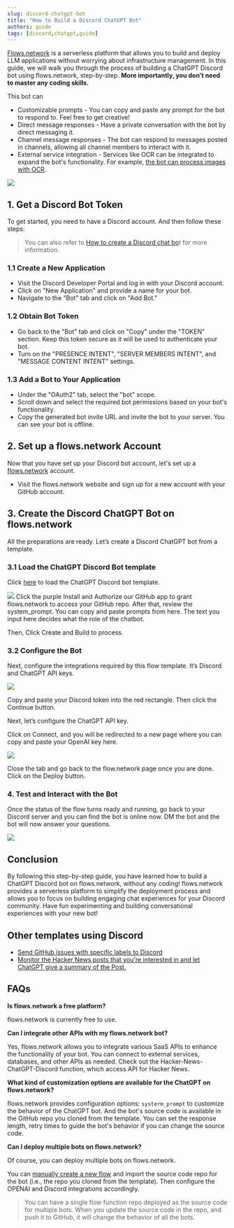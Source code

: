 ```yaml
---
slug: discord-chatgpt-bot
title: "How to Build a Discord ChatGPT Bot"
authors: guide
tags: [discord,chatgpt,guide]
---
```


[Flows.network](https://flows.network/) is a serverless platform that allows you to build and deploy LLM applications without worrying about infrastructure management. In this guide, we will walk you through the process of building a ChatGPT Discord bot using flows.network, step-by-step. **More importantly, you don’t need to master any coding skills.**

This bot can
*  Customizable prompts - You can copy and paste any prompt for the bot to respond to. Feel free to get creative!
* Direct message responses - Have a private conversation with the bot by direct messaging it.
* Channel message responses - The bot can respond to messages posted in channels, allowing all channel members to interact with it.
* External service integration - Services like OCR can be integrated to expand the bot's functionality. For example, [the bot can process images with OCR](https://docs.rs/cloud-vision-flows/0.1.1/cloud_vision_flows/).

![](discord-chatgpt-bot-05.png)

## 1. Get a Discord Bot Token

To get started, you need to have a Discord account. And then follow these steps:

> You can also refer to [How to create a Discord chat bo](https://flows.network/blog/discord-chat-bot-guide)t for more information.

### 1.1 Create a New Application 

* Visit the Discord Developer Portal and log in with your Discord account.
* Click on "New Application" and provide a name for your bot.
* Navigate to the "Bot" tab and click on "Add Bot."

### 1.2 Obtain Bot Token

* Go back to the "Bot" tab and click on "Copy" under the "TOKEN" section. Keep this token secure as it will be used to authenticate your bot.
* Turn on the "PRESENCE INTENT", "SERVER MEMBERS INTENT", and "MESSAGE CONTENT INTENT" settings.

### 1.3 Add a Bot to Your Application

* Under the "OAuth2" tab, select the "bot" scope.
* Scroll down and select the required bot permissions based on your bot's functionality.
* Copy the generated bot invite URL and invite the bot to your server. You can see your bot is offline.

## 2. Set up a flows.network Account

Now that you have set up your Discord bot account, let's set up a [flows.network](https://flows.network/) account.

* Visit the flows.network website and sign up for a new account with your GitHub account.

## 3. Create the Discord ChatGPT Bot on flows.network

All the preparations are ready. Let’s create a Discord ChatGPT bot from a template.


### 3.1  Load the ChatGPT Discord Bot template

Click [here](https://flows.network/flow/createByTemplate/discord-chatgpt) to load the ChatGPT Discord bot template.

![](discord-chatgpt-bot-01.jpg)
Click the purple Install and Authorize our GitHub app to grant flows.network to access your GitHub repo. After that, review the system_prompt. You can copy and paste prompts from here. The text you input here decides what the role of the chatbot.

Then, Click Create and Build to process.

### 3.2 Configure the Bot

Next, configure the integrations required by this flow template. It’s Discord and ChatGPT API keys.

![](discord-chatgpt-bot-02.jpg)

Copy and paste your Discord token into the red rectangle. Then click the Continue button.

Next, let’s configure the ChatGPT API key. 

Click on Connect, and you will be redirected to a new page where you can copy and paste your OpenAI key here.

![](discord-chatgpt-bot-03.jpg)

Close the tab and go back to the flow.network page once you are done. Click on the Deploy button.


### 4. Test and Interact with the Bot


Once the status of the flow turns ready and running, go back to your Discord server and you can find the bot is online now. DM the bot and the bot will now answer your questions.

![](discord-chatgpt-bot-07.png)

## Conclusion

By following this step-by-step guide, you have learned how to build a ChatGPT Discord bot on flows.network, without any coding! flows.network provides a serverless platform to simplify the deployment process and allows you to focus on building engaging chat experiences for your Discord community. Have fun experimenting and building conversational experiences with your new bot!

## Other templates using Discord

* [Send GitHub issues with specific labels to Discord](https://flows.network/flow/createByTemplate/github-issue-notification-tracker)
* [Monitor the Hacker News posts that you're interested in and let ChatGPT give a summary of the Post.](https://flows.network/flow/createByTemplate/hacker-news-alert-chatgpt-discord)

## FAQs

**Is flows.network a free platform?** 

flows.network is currently free to use.

**Can I integrate other APIs with my flows.network bot?**

Yes, flows.network allows you to integrate various SaaS APIs to enhance the functionality of your bot. You can connect to external services, databases, and other APIs as needed. Check out the Hacker-News-ChatGPT-Discord function, which access API for Hacker News.

**What kind of customization options are available for the ChatGPT on flows.network?** 

flows.network provides configuration options: `systerm_prompt` to customize the behavior of the ChatGPT bot. And the bot's source code is available in the GitHub repo you cloned from the template. You can set the response length, retry times to guide the bot's behavior if you can change the source code.

**Can I deploy multiple bots on flows.network?** 

Of course, you can deploy multiple bots on flows.network.

You can [manually create a new flow](https://flows.network/flow/new) and import the source code repo for the bot (i.e., the repo you cloned from the template). Then configure the OPENAI and Discord integrations accordingly. 


>You can have a single flow function repo deployed as the source code for multiple bots. When you update the source code in the repo, and push it to GitHub, it will change the behavior of all the bots.




